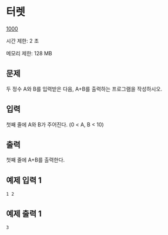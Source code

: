 # 터렛

[1000](https://www.acmicpc.net/problem/1000)

시간 제한: 2 초

메모리 제한: 128 MB

## 문제

두 정수 A와 B를 입력받은 다음, A+B를 출력하는 프로그램을 작성하시오.

## 입력

첫째 줄에 A와 B가 주어진다. (0 < A, B < 10)

## 출력

첫째 줄에 A+B를 출력한다.

## 예제 입력 1

```
1 2
```

## 예제 출력 1

```
3
```
